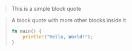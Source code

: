 > This is a simple block quote

> A block quote with more other blocks inside it
>
> ```rust
> fn main() {
>     println!("Hello, World!");
> }
> ```
>
>
